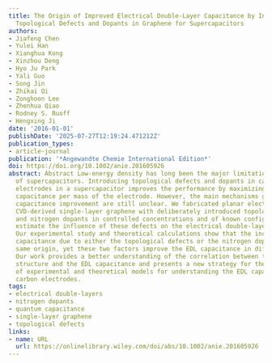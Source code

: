 ```yaml
---
title: The Origin of Improved Electrical Double-Layer Capacitance by Inclusion of
  Topological Defects and Dopants in Graphene for Supercapacitors
authors:
- Jiafeng Chen
- Yulei Han
- Xianghua Kong
- Xinzhou Deng
- Hyo Ju Park
- Yali Guo
- Song Jin
- Zhikai Qi
- Zonghoon Lee
- Zhenhua Qiao
- Rodney S. Ruoff
- Hengxing Ji
date: '2016-01-01'
publishDate: '2025-07-27T12:19:24.471212Z'
publication_types:
- article-journal
publication: '*Angewandte Chemie International Edition*'
doi: https://doi.org/10.1002/anie.201605926
abstract: Abstract Low-energy density has long been the major limitation to the application
  of supercapacitors. Introducing topological defects and dopants in carbon-based
  electrodes in a supercapacitor improves the performance by maximizing the gravimetric
  capacitance per mass of the electrode. However, the main mechanisms governing this
  capacitance improvement are still unclear. We fabricated planar electrodes from
  CVD-derived single-layer graphene with deliberately introduced topological defects
  and nitrogen dopants in controlled concentrations and of known configurations, to
  estimate the influence of these defects on the electrical double-layer (EDL) capacitance.
  Our experimental study and theoretical calculations show that the increase in EDL
  capacitance due to either the topological defects or the nitrogen dopants has the
  same origin, yet these two factors improve the EDL capacitance in different ways.
  Our work provides a better understanding of the correlation between the atomic-scale
  structure and the EDL capacitance and presents a new strategy for the development
  of experimental and theoretical models for understanding the EDL capacitance of
  carbon electrodes.
tags:
- electrical double-layers
- nitrogen dopants
- quantum capacitance
- single-layer graphene
- topological defects
links:
- name: URL
  url: https://onlinelibrary.wiley.com/doi/abs/10.1002/anie.201605926
---
```

